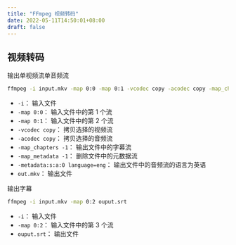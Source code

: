 ```yaml
---
title: "FFmpeg 视频转码"
date: 2022-05-11T14:50:01+08:00
draft: false
---
```


## 视频转码

输出单视频流单音频流

```bash
ffmpeg -i input.mkv -map 0:0 -map 0:1 -vcodec copy -acodec copy -map_chapters -1 -map_metadata -1 -metadata:s:a:0 language=eng out.mkv
```

- `-i`： 输入文件
- `-map 0:0`： 输入文件中的第 1 个流
- `-map 0:1`： 输入文件中的第 2 个流
- `-vcodec copy`： 拷贝选择的视频流
- `-acodec copy`： 拷贝选择的音频流
- `-map_chapters -1`： 输出文件中的字幕流
- `-map_metadata -1`： 删除文件中的元数据流
- `-metadata:s:a:0 language=eng`： 输出文件中的音频流的语言为英语
- `out.mkv`： 输出文件

输出字幕

```bash
ffmpeg -i input.mkv -map 0:2 ouput.srt
```

- `-i`： 输入文件
- `-map 0:2`： 输入文件中的第 3 个流
- `ouput.srt`： 输出文件
